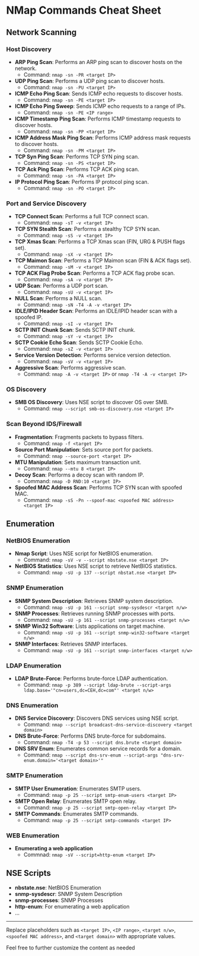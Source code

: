 # NMap Commands Cheat Sheet

## Network Scanning

### Host Discovery
- **ARP Ping Scan**: Performs an ARP ping scan to discover hosts on the network.
  - Command: `nmap -sn -PR <target IP>`
- **UDP Ping Scan**: Performs a UDP ping scan to discover hosts.
  - Command: `nmap -sn -PU <target IP>`
- **ICMP Echo Ping Scan**: Sends ICMP echo requests to discover hosts.
  - Command: `nmap -sn -PE <target IP>`
- **ICMP Echo Ping Sweep**: Sends ICMP echo requests to a range of IPs.
  - Command: `nmap -sn -PE <IP range>`
- **ICMP Timestamp Ping Scan**: Performs ICMP timestamp requests to discover hosts.
  - Command: `nmap -sn -PP <target IP>`
- **ICMP Address Mask Ping Scan**: Performs ICMP address mask requests to discover hosts.
  - Command: `nmap -sn -PM <target IP>`
- **TCP Syn Ping Scan**: Performs TCP SYN ping scan.
  - Command: `nmap -sn -PS <target IP>`
- **TCP Ack Ping Scan**: Performs TCP ACK ping scan.
  - Command: `nmap -sn -PA <target IP>`
- **IP Protocol Ping Scan**: Performs IP protocol ping scan.
  - Command: `nmap -sn -PO <target IP>`

### Port and Service Discovery
- **TCP Connect Scan**: Performs a full TCP connect scan.
  - Command: `nmap -sT -v <target IP>`
- **TCP SYN Stealth Scan**: Performs a stealthy TCP SYN scan.
  - Command: `nmap -sS -v <target IP>`
- **TCP Xmas Scan**: Performs a TCP Xmas scan (FIN, URG & PUSH flags set).
  - Command: `nmap -sX -v <target IP>`
- **TCP Maimon Scan**: Performs a TCP Maimon scan (FIN & ACK flags set).
  - Command: `nmap -sM -v <target IP>`
- **TCP ACK Flag Probe Scan**: Performs a TCP ACK flag probe scan.
  - Command: `nmap -sA -v <target IP>`
- **UDP Scan**: Performs a UDP port scan.
  - Command: `nmap -sU -v <target IP>`
- **NULL Scan**: Performs a NULL scan.
  - Command: `nmap -sN -T4 -A -v <target IP>`
- **IDLE/IPID Header Scan**: Performs an IDLE/IPID header scan with a spoofed IP.
  - Command: `nmap -sI -v <target IP>`
- **SCTP INIT Chunk Scan**: Sends SCTP INIT chunk.
  - Command: `nmap -sY -v <target IP>`
- **SCTP Cookie Echo Scan**: Sends SCTP Cookie Echo.
  - Command: `nmap -sZ -v <target IP>`
- **Service Version Detection**: Performs service version detection.
  - Command: `nmap -sV -v <target IP>`
- **Aggressive Scan**: Performs aggressive scan.
  - Command: `nmap -A -v <target IP>` or `nmap -T4 -A -v <target IP>`

### OS Discovery
- **SMB OS Discovery**: Uses NSE script to discover OS over SMB.
  - Command: `nmap --script smb-os-discovery.nse <target IP>`

### Scan Beyond IDS/Firewall
- **Fragmentation**: Fragments packets to bypass filters.
  - Command: `nmap -f <target IP>`
- **Source Port Manipulation**: Sets source port for packets.
  - Command: `nmap --source-port <target IP>`
- **MTU Manipulation**: Sets maximum transaction unit.
  - Command: `nmap --mtu 8 <target IP>`
- **Decoy Scan**: Performs a decoy scan with random IP.
  - Command: `nmap -D RND:10 <target IP>`
- **Spoofed MAC Address Scan**: Performs TCP SYN scan with spoofed MAC.
  - Command: `nmap -sS -Pn --spoof-mac <spoofed MAC address> <target IP>`

## Enumeration

### NetBIOS Enumeration
- **Nmap Script**: Uses NSE script for NetBIOS enumeration.
  - Command: `nmap -sV -v --script nbstate.nse <target IP>`
- **NetBIOS Statistics**: Uses NSE script to retrieve NetBIOS statistics.
  - Command: `nmap -sU -p 137 --script nbstat.nse <target IP>`

### SNMP Enumeration
- **SNMP System Description**: Retrieves SNMP system description.
  - Command: `nmap -sU -p 161 --script snmp-sysdescr <target n/w>`
- **SNMP Processes**: Retrieves running SNMP processes with ports.
  - Command: `nmap -sU -p 161 --script snmp-processes <target n/w>`
- **SNMP Win32 Software**: Lists applications on target machine.
  - Command: `nmap -sU -p 161 --script snmp-win32-software <target n/w>`
- **SNMP Interfaces**: Retrieves SNMP interfaces.
  - Command: `nmap -sU -p 161 --script snmp-interfaces <target n/w>`

### LDAP Enumeration
- **LDAP Brute-Force**: Performs brute-force LDAP authentication.
  - Command: `nmap -p 389 --script ldap-brute --script-args ldap.base='"cn=users,dc=CEH,dc=com"' <target n/w>`

### DNS Enumeration
- **DNS Service Discovery**: Discovers DNS services using NSE script.
  - Command: `nmap --script broadcast-dns-service-discovery <target domain>`
- **DNS Brute-Force**: Performs DNS brute-force for subdomains.
  - Command: `nmap -T4 -p 53 --script dns.brute <target domain>`
- **DNS SRV Enum**: Enumerates common service records for a domain.
  - Command: `nmap --script dns-srv-enum --script-args "dns-srv-enum.domain='<target domain>'"`

### SMTP Enumeration
- **SMTP User Enumeration**: Enumerates SMTP users.
  - Command: `nmap -p 25 --script smtp-enum-users <target IP>`
- **SMTP Open Relay**: Enumerates SMTP open relay.
  - Command: `nmap -p 25 --script smtp-open-relay <target IP>`
- **SMTP Commands**: Enumerates SMTP commands.
  - Command: `nmap -p 25 --script smtp-commands <target IP>`

### WEB Enumeration
 - **Enumerating a web application**
   - Commnad: `nmap -sV --script=http-enum <target IP>`

## NSE Scripts

- **nbstate.nse**: NetBIOS Enumeration
- **snmp-sysdescr**: SNMP System Description
- **snmp-processes**: SNMP Processes
- **http-enum**: For enumerating a web application
- ...

---

Replace placeholders such as `<target IP>`, `<IP range>`, `<target n/w>`, `<spoofed MAC address>`, and `<target domain>` with appropriate values.

Feel free to further customize the content as needed
